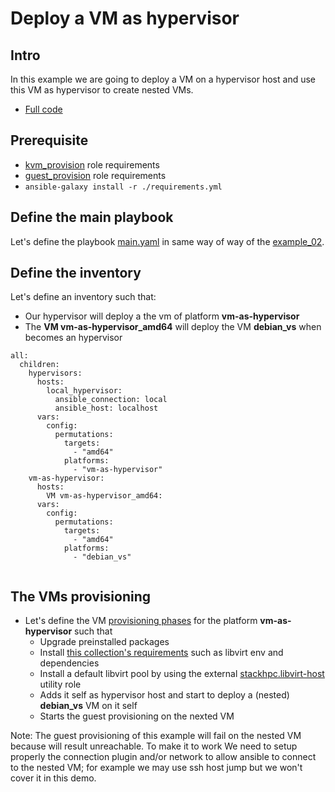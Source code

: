 Deploy a VM as hypervisor
========================================================

Intro
-----

In this example we are going to deploy a VM on a hypervisor host and use this VM as hypervisor to create nested VMs.

- [Full code](//github.com/jjak0b/test_farm/tree/master/docs/examples/example_deploy_libvirt_vm/)

Prerequisite
-------------

- [kvm_provision](../../roles/kvm_provision.md#Requirements ) role requirements
- [guest_provision](../../roles/guest_provision.md#Requirements ) role requirements
- ``` ansible-galaxy install -r ./requirements.yml ``` 

Define the main playbook
------------------------

Let's define the playbook [main.yaml](main.yaml) in same way of way of the [example_02](../example_02_VM_provisioning/index.md).

Define the inventory
----
Let's define an inventory such that:
- Our hypervisor will deploy a the vm of platform **vm-as-hypervisor**
- The **VM vm-as-hypervisor_amd64** will deploy the VM **debian_vs** when becomes an hypervisor

```
all:
  children:
    hypervisors:
      hosts:
        local_hypervisor:
          ansible_connection: local
          ansible_host: localhost
      vars:
        config:
          permutations:
            targets:
              - "amd64"
            platforms:
              - "vm-as-hypervisor"
    vm-as-hypervisor:
      hosts:
        VM vm-as-hypervisor_amd64:
      vars:
        config:
          permutations:
            targets:
              - "amd64"
            platforms:
              - "debian_vs"
    
```

The VMs provisioning
--

- Let's define the VM [provisioning phases](provisioning_phases/vm-as-hypervisor) for the platform **vm-as-hypervisor** such that
  - Upgrade preinstalled packages
  - Install [this collection's requirements](../../index.md#Requirements) such as libvirt env and dependencies
  - Install a default libvirt pool by using the external [stackhpc.libvirt-host](https://github.com/stackhpc/ansible-role-libvirt-host) utility role
  - Adds it self as hypervisor host and start to deploy a (nested) **debian_vs** VM on it self
  - Starts the guest provisioning on the nexted VM

Note: The guest provisioning of this example will fail on the nested VM because will result unreachable. To make it to work We need to setup properly the connection plugin and/or network to allow ansible to connect to the nested VM; for example we may use ssh host jump but we won't cover it in this demo.

